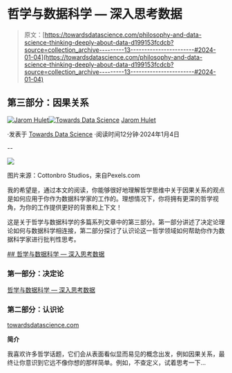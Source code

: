 # 哲学与数据科学 — 深入思考数据

> 原文：[https://towardsdatascience.com/philosophy-and-data-science-thinking-deeply-about-data-d199153fcdcb?source=collection_archive---------13-----------------------#2024-01-04](https://towardsdatascience.com/philosophy-and-data-science-thinking-deeply-about-data-d199153fcdcb?source=collection_archive---------13-----------------------#2024-01-04)

## 第三部分：因果关系

[](https://medium.com/@jarom.hulet?source=post_page---byline--d199153fcdcb--------------------------------)[![Jarom Hulet](../Images/0fdeb1a2df90cccdd8f2f4b84d5e54eb.png)](https://medium.com/@jarom.hulet?source=post_page---byline--d199153fcdcb--------------------------------)[](https://towardsdatascience.com/?source=post_page---byline--d199153fcdcb--------------------------------)[![Towards Data Science](../Images/a6ff2676ffcc0c7aad8aaf1d79379785.png)](https://towardsdatascience.com/?source=post_page---byline--d199153fcdcb--------------------------------) [Jarom Hulet](https://medium.com/@jarom.hulet?source=post_page---byline--d199153fcdcb--------------------------------)

·发表于 [Towards Data Science](https://towardsdatascience.com/?source=post_page---byline--d199153fcdcb--------------------------------) ·阅读时间12分钟·2024年1月4日

--

![](../Images/6a3fc17c8cadb9d39caf7279aa8086d5.png)

图片来源：Cottonbro Studios，来自Pexels.com

我的希望是，通过本文的阅读，你能够很好地理解哲学思维中关于因果关系的观点是如何应用于你作为数据科学家的工作的。理想情况下，你将拥有更深的哲学视角，为你的工作提供更好的背景和上下文！

这是关于哲学与数据科学的多篇系列文章中的第三部分。第一部分讲述了决定论理论如何与数据科学相连接，第二部分探讨了认识论这一哲学领域如何帮助你作为数据科学家进行批判性思考。

[](/philosophy-and-data-science-thinking-deeply-about-data-f9b3960c9897?source=post_page-----d199153fcdcb--------------------------------) [## 哲学与数据科学 — 深入思考数据](https://towardsdatascience.com/philosophy-and-data-science-thinking-deeply-about-data-222cc9fbdcc5?source=post_page-----d199153fcdcb--------------------------------)

### 第一部分：决定论

[哲学与数据科学 — 深入思考数据](https://towardsdatascience.com/philosophy-and-data-science-thinking-deeply-about-data-d199153fcdcb?source=collection_archive---------13-----------------------#2024-01-04)

### 第二部分：认识论

[towardsdatascience.com](/philosophy-and-data-science-thinking-deeply-about-data-222cc9fbdcc5?source=post_page-----d199153fcdcb--------------------------------)

**简介**

我喜欢许多哲学话题，它们会从表面看似显而易见的概念出发，例如因果关系，最终让你意识到它远不像你想的那样简单。例如，不查定义，试着思考一下…
